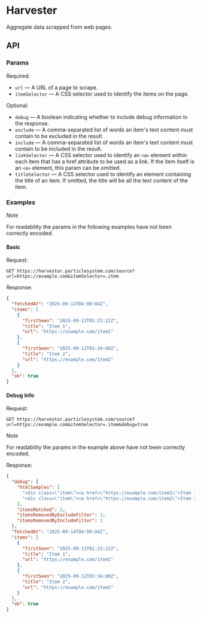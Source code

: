 # Harvester

Aggregate data scrapped from web pages.

## API

### Params

Required:

- `url` — A URL of a page to scrape.
- `itemSelector` — A CSS selector used to identify the items on the page.

Optional:

- `debug` — A boolean indicating whether to include debug information in the response.
- `exclude` — A comma-separated list of words an item's text content must contain to be excluded in
  the result.
- `include` — A comma-separated list of words an item's text content must contain to be included in
  the result.
- `linkSelector` — A CSS selector used to identify an `<a>` element within each item that has a href
  attribute to be used as a link. If the item itself is an `<a>` element, this param can be omitted.
- `titleSelector` — A CSS selector used to identify an element containing the title of an item. If
  omitted, the title will be all the text content of the item.

### Examples

> [!NOTE]
> For readability the params in the following examples have not been correctly encoded.

#### Basic

Request:

```
GET https://harvestor.particlesystem.com/source?url=https://example.com&itemSelector=.item
```

Response:

```json
{
  "fetchedAt": "2025-09-14T04:00:04Z",
  "items": [
    {
      "firstSeen": "2025-09-13T01:23:21Z",
      "title": "Item 1",
      "url": "https://example.com/item1"
    },
    {
      "firstSeen": "2025-09-12T03:34:08Z",
      "title": "Item 2",
      "url": "https://example.com/item2"
    }
  ],
  "ok": true
}
```

#### Debug Info

Request:

```
GET https://harvestor.particlesystem.com/source?url=https://example.com&itemSelector=.item&debug=true
```

> [!NOTE]
> For readability the params in the example above have not been correctly encoded.

Response:

```json
{
  "debug": {
    "htmlSamples": [
      "<div class=\"item\"><a href=\"https://example.com/item1\">Item 1</a></div>",
      "<div class=\"item\"><a href=\"https://example.com/item2\">Item 2</a></div>"
    ],
    "itemsMatched": 2,
    "itemsRemovedByExcludeFilter": 3,
    "itemsRemovedByIncludeFilter": 1
  },
  "fetchedAt": "2025-09-14T04:00:04Z",
  "items": [
    {
      "firstSeen": "2025-09-13T01:23:21Z",
      "title": "Item 1",
      "url": "https://example.com/item1"
    },
    {
      "firstSeen": "2025-09-12T03:34:08Z",
      "title": "Item 2",
      "url": "https://example.com/item2"
    }
  ],
  "ok": true
}
```
